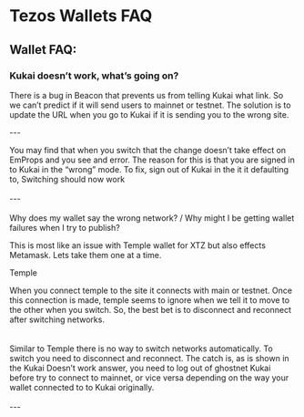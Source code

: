 # Tezos Wallets FAQ

## Wallet FAQ:

### Kukai doesn’t work, what’s going on?

There is a bug in Beacon that prevents us from telling Kukai what link. So we can’t predict if it will send users to mainnet or testnet. The solution is to update the URL when you go to Kukai if it is sending you to the wrong site.

\---

You may find that when you switch that the change doesn’t take effect on EmProps and you see and error. The reason for this is that you are signed in to Kukai in the “wrong” mode. To fix, sign out of Kukai in the it it defaulting to, Switching should now work\
\
\---\
\
Why does my wallet say the wrong network? / Why might I be getting wallet failures when I try to publish?

This is most like an issue with Temple wallet for XTZ but also effects Metamask. Lets take them one at a time.

Temple

When you connect temple to the site it connects with main or testnet. Once this connection is made, temple seems to ignore when we tell it to move to the other when you switch. So, the best bet is to disconnect and reconnect after switching networks.\
\
\
Similar to Temple there is no way to switch networks automatically. To switch you need to disconnect and reconnect. The catch is, as is shown in the Kukai Doesn’t work answer, you need to log out of ghostnet Kukai before try to connect to mainnet, or vice versa depending on the way your wallet connected to to Kukai originally.\
\
\---
